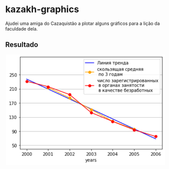 # kazakh-graphics
Ajudei uma amiga do Cazaquistão a plotar alguns gráficos para a lição da faculdade dela.

## Resultado

<p align="center">
  <img src="https://github.com/Marcos14Almeida/kazakh-graphics/blob/main/result.png" width="500" title="Screenshot">
  </a>
</p> 
